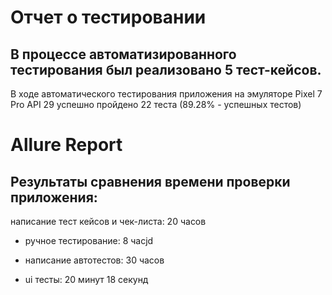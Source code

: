 # Отчет о тестировании

## В процессе автоматизированного тестирования был реализовано 5 тест-кейсов.
В ходе автоматического тестирования приложения на эмуляторе Pixel 7 Pro API 29 успешно пройдено 22 теста (89.28% - успешных тестов)



# Allure Report




## Результаты сравнения времени проверки приложения:
написание тест кейсов и чек-листа: 20 часов

- ручное тестирование: 8 часjd

- написание автотестов: 30 часов

- ui тесты: 20 минут 18 секунд